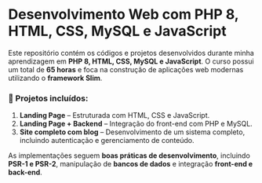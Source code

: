 # Desenvolvimento Web com PHP 8, HTML, CSS, MySQL e JavaScript  

Este repositório contém os códigos e projetos desenvolvidos durante minha aprendizagem em **PHP 8, HTML, CSS, MySQL e JavaScript**. O curso possui um total de **65 horas** e foca na construção de aplicações web modernas utilizando o **framework Slim**.  

### 📌 Projetos incluídos:  
1. **Landing Page** – Estruturada com HTML, CSS e JavaScript.  
2. **Landing Page + Backend** – Integração do front-end com PHP e MySQL.  
3. **Site completo com blog** – Desenvolvimento de um sistema completo, incluindo autenticação e gerenciamento de conteúdo.  

As implementações seguem **boas práticas de desenvolvimento**, incluindo **PSR-1 e PSR-2**, manipulação de **bancos de dados** e integração **front-end e back-end**.  
